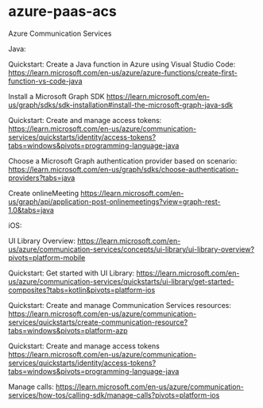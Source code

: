 # azure-paas-acs
Azure Communication Services

Java:

Quickstart: Create a Java function in Azure using Visual Studio Code:
https://learn.microsoft.com/en-us/azure/azure-functions/create-first-function-vs-code-java

Install a Microsoft Graph SDK
https://learn.microsoft.com/en-us/graph/sdks/sdk-installation#install-the-microsoft-graph-java-sdk

Quickstart: Create and manage access tokens:
https://learn.microsoft.com/en-us/azure/communication-services/quickstarts/identity/access-tokens?tabs=windows&pivots=programming-language-java

Choose a Microsoft Graph authentication provider based on scenario:
https://learn.microsoft.com/en-us/graph/sdks/choose-authentication-providers?tabs=java

Create onlineMeeting
https://learn.microsoft.com/en-us/graph/api/application-post-onlinemeetings?view=graph-rest-1.0&tabs=java

iOS:

UI Library Overview:
https://learn.microsoft.com/en-us/azure/communication-services/concepts/ui-library/ui-library-overview?pivots=platform-mobile

Quickstart: Get started with UI Library:
https://learn.microsoft.com/en-us/azure/communication-services/quickstarts/ui-library/get-started-composites?tabs=kotlin&pivots=platform-ios

Quickstart: Create and manage Communication Services resources:
https://learn.microsoft.com/en-us/azure/communication-services/quickstarts/create-communication-resource?tabs=windows&pivots=platform-azp

Quickstart: Create and manage access tokens
https://learn.microsoft.com/en-us/azure/communication-services/quickstarts/identity/access-tokens?tabs=windows&pivots=programming-language-java

Manage calls:
https://learn.microsoft.com/en-us/azure/communication-services/how-tos/calling-sdk/manage-calls?pivots=platform-ios